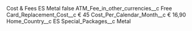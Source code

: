 <?xml version="1.0" encoding="UTF-8"?>
<CustomMetadata xmlns="http://soap.sforce.com/2006/04/metadata" xmlns:xsi="http://www.w3.org/2001/XMLSchema-instance" xmlns:xsd="http://www.w3.org/2001/XMLSchema">
    <label>Cost &amp; Fees ES Metal</label>
    <protected>false</protected>
    <values>
        <field>ATM_Fee_in_other_currencies__c</field>
        <value xsi:type="xsd:string">Free</value>
    </values>
    <values>
        <field>Card_Replacement_Cost__c</field>
        <value xsi:type="xsd:string">€ 45</value>
    </values>
    <values>
        <field>Cost_Per_Calendar_Month__c</field>
        <value xsi:type="xsd:string">€ 16,90</value>
    </values>
    <values>
        <field>Home_Country__c</field>
        <value xsi:type="xsd:string">ES</value>
    </values>
    <values>
        <field>Special_Packages__c</field>
        <value xsi:type="xsd:string">Metal</value>
    </values>
</CustomMetadata>

